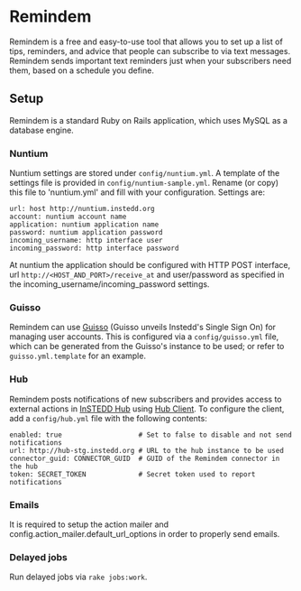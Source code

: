 # Remindem

Remindem is a free and easy-to-use tool that allows you to set up a list of tips, reminders, and advice that people can subscribe to via text messages. Remindem sends important text reminders just when your subscribers need them, based on a schedule you define.

## Setup

Remindem is a standard Ruby on Rails application, which uses MySQL as a database engine.

### Nuntium

Nuntium settings are stored under `config/nuntium.yml`. A template of the settings file is provided in `config/nuntium-sample.yml`. Rename (or copy) this file to 'nuntium.yml' and fill with your configuration. Settings are:

    url: host http://nuntium.instedd.org
    account: nuntium account name
    application: nuntium application name
    password: nuntium application password
    incoming_username: http interface user
    incoming_password: http interface password

At nuntium the application should be configured with HTTP POST interface, url `http://<HOST_AND_PORT>/receive_at` and user/password as specified in the incoming_username/incoming_password settings.

### Guisso

Remindem can use [Guisso](https://github.com/instedd/guisso) (Guisso unveils Instedd's Single Sign On) for managing user accounts. This is configured via a `config/guisso.yml` file, which can be generated from the Guisso's instance to be used; or refer to `guisso.yml.template` for an example.

### Hub

Remindem posts notifications of new subscribers and provides access to external actions in [InSTEDD Hub](https://github.com/instedd/hub) using [Hub Client](https://github.com/instedd/ruby-hub_client). To configure the client, add a `config/hub.yml` file with the following contents:

    enabled: true                   # Set to false to disable and not send notifications
    url: http://hub-stg.instedd.org # URL to the hub instance to be used
    connector_guid: CONNECTOR_GUID  # GUID of the Remindem connector in the hub
    token: SECRET_TOKEN             # Secret token used to report notifications


### Emails

It is required to setup the action mailer and config.action_mailer.default_url_options in order to properly send emails.

### Delayed jobs

Run delayed jobs via `rake jobs:work`.
